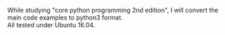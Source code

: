 While studying "core python programming 2nd edition", I will convert the main code examples to python3 format.  
All tested under Ubuntu 16.04.
